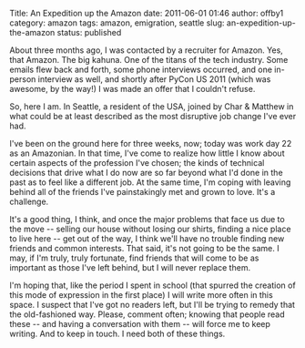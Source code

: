 Title: An Expedition up the Amazon
date: 2011-06-01 01:46
author: offby1
category: amazon
tags: amazon, emigration, seattle
slug: an-expedition-up-the-amazon
status: published

About three months ago, I was contacted by a recruiter for Amazon. Yes, that Amazon. The big kahuna. One of the titans of the tech industry. Some emails flew back and forth, some phone interviews occurred, and one in-person interview as well, and shortly after PyCon US 2011 (which was awesome, by the way!) I was made an offer that I couldn\'t refuse.

So, here I am. In Seattle, a resident of the USA, joined by Char & Matthew in what could be at least described as the most disruptive job change I\'ve ever had.

I\'ve been on the ground here for three weeks, now; today was work day 22 as an Amazonian. In that time, I\'ve come to realize how little I know about certain aspects of the profession I\'ve chosen; the kinds of technical decisions that drive what I do now are so far beyond what I\'d done in the past as to feel like a different job. At the same time, I\'m coping with leaving behind all of the friends I\'ve painstakingly met and grown to love. It\'s a challenge.

It\'s a good thing, I think, and once the major problems that face us due to the move \-- selling our house without losing our shirts, finding a nice place to live here \-- get out of the way, I think we\'ll have no trouble finding new friends and common interests. That said, it\'s not going to be the same. I may, if I\'m truly, truly fortunate, find friends that will come to be as important as those I\'ve left behind, but I will never replace them.

I\'m hoping that, like the period I spent in school (that spurred the creation of this mode of expression in the first place) I will write more often in this space. I suspect that I\'ve got no readers left, but I\'ll be trying to remedy that the old-fashioned way. Please, comment often; knowing that people read these \-- and having a conversation with them \-- will force me to keep writing. And to keep in touch. I need both of these things.
